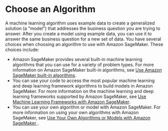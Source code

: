 # Choose an Algorithm<a name="algorithms-choose"></a>

A machine learning algorithm uses example data to create a generalized solution \(a "model"\) that addresses the business question you are trying to answer\. After you create a model using example data, you can use it to answer the same business question for a new set of data\. You have several choices when choosing an algorithm to use with Amazon SageMaker\. These choices include:
+ Amazon SageMaker provides several built\-in machine learning algorithms that you can use for a variety of problem types\. For more information on Amazon SageMaker built\-in algorithms, see [Use Amazon SageMaker built\-in algorithms](algos.md)\.
+ You can use your code to access the most popular machine learning and deep learning framework algorithms to build models in Amazon SageMaker\. For more information on the machine learning and deep learning frameworks supported by Amazon SageMaker, see [Use Machine Learning Frameworks with Amazon SageMaker](frameworks.md)\.
+ You can use your own algorithm or model with Amazon SageMaker\. For more information on using your own algorithms with Amazon SageMaker, see [Use Your Own Algorithms or Models with Amazon SageMaker ](your-algorithms.md)\.